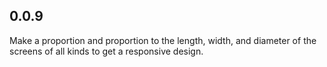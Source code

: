 ## 0.0.9

Make a proportion and proportion to the length, width, and diameter of the screens of all kinds to get a responsive design.
